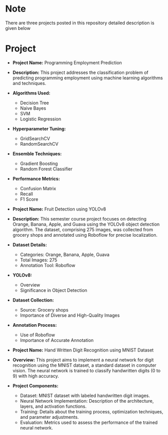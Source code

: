 # Note 
There are three projects posted in this repository detailed description is given below
# Project
- **Project Name:** Programming Employment Prediction
- **Description:** This project addresses the classification problem of predicting programming employment using machine learning algorithms and techniques.
- **Algorithms Used:**
  - Decision Tree
  - Naive Bayes
  - SVM
  - Logistic Regression
- **Hyperparameter Tuning:**
  - GridSearchCV
  - RandomSearchCV
- **Ensemble Techniques:**
  - Gradient Boosting
  - Random Forest Classifier
- **Performance Metrics:**
  - Confusion Matrix
  - Recall
  - F1 Score

- **Project Name:** Fruit Detection using YOLOv8
- **Description:** This semester course project focuses on detecting Orange, Banana, Apple, and Guava using the YOLOv8 object detection algorithm. The dataset, comprising 275 images, was collected from grocery shops and annotated using Roboflow for precise localization.
- **Dataset Details:**
  - Categories: Orange, Banana, Apple, Guava
  - Total Images: 275
  - Annotation Tool: Roboflow
- **YOLOv8:**
  - Overview
  - Significance in Object Detection
- **Dataset Collection:**
  - Source: Grocery shops
  - Importance of Diverse and High-Quality Images
- **Annotation Process:**
  - Use of Roboflow
  - Importance of Accurate Annotation




- **Project Name:** Hand Written Digit Recognition using MNIST Dataset
- **Overview:** This project aims to implement a neural network for digit recognition using the MNIST dataset, a standard dataset in computer vision. The neural network is trained to classify handwritten digits (0 to 9) with high accuracy.
- **Project Components:**
  - Dataset: MNIST dataset with labeled handwritten digit images.
  - Neural Network Implementation: Description of the architecture, layers, and activation functions.
  - Training: Details about the training process, optimization techniques, and parameter adjustments.
  - Evaluation: Metrics used to assess the performance of the trained neural network.


